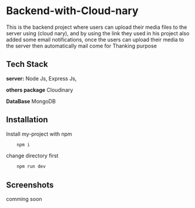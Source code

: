 
# Backend-with-Cloud-nary
This is the backend project where users can upload their media files to the server using (cloud nary), and by using the link they used in his project also added some email notifications, once the users can upload their media to the server then automatically mail come for Thanking purpose 


## Tech Stack

**server:** Node Js, Express Js,

**others package** Cloudinary 

**DataBase** MongoDB


## Installation

Install my-project with npm

```bash
    npm i
```

change directory first
```bash
    npm run dev
```

    
## Screenshots

 comming soon
